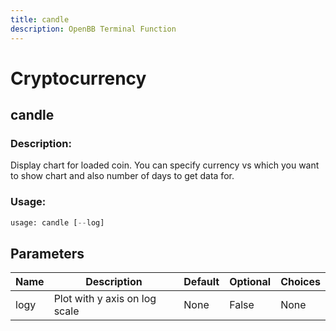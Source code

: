 ```yaml
---
title: candle
description: OpenBB Terminal Function
---
```


# Cryptocurrency

## candle

### Description: 

Display chart for loaded coin. You can specify currency vs which you want to show chart and also number of days to get data for.

### Usage: 
```python
usage: candle [--log]
```

## Parameters

| Name | Description | Default | Optional | Choices |
| ---- | ----------- | ------- | -------- | ------- |
| logy | Plot with y axis on log scale | None | False | None |


